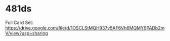 # 481ds

Full Card Set:
https://drive.google.com/file/d/1OSCLStMQH937v5AF6Vh6MQMY9PADb2mV/view?usp=sharing
